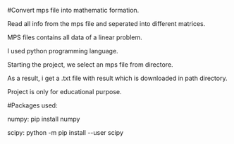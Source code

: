 #Convert mps file into mathematic formation. 

 Read all info from the mps file and seperated into different matrices.

 MPS files contains all data of a linear problem.

 I used python programming language. 

 Starting the project, we select an mps file from directore.

 As a result, i get a .txt file with result which is downloaded in path directory.

 Project is only for educational purpose.


#Packages used:

 numpy: pip install numpy

 scipy: python -m pip install --user scipy
